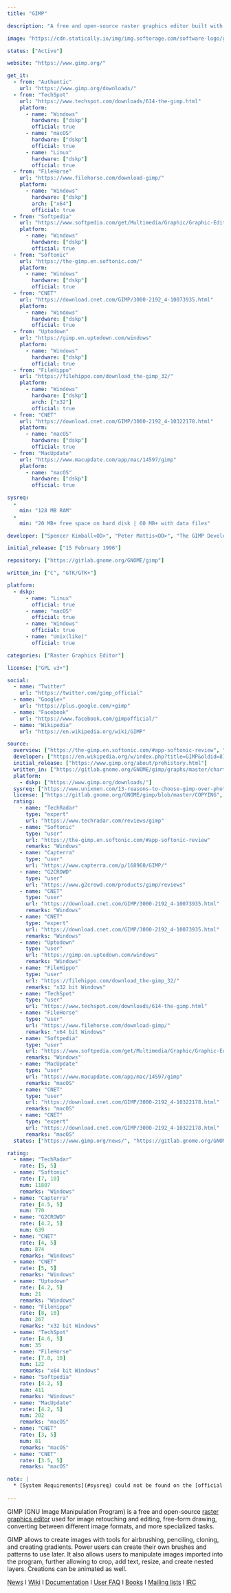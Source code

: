 ```yaml
---
title: "GIMP"

description: "A free and open-source raster graphics editor built with GTK toolkit"

image: "https://cdn.statically.io/img/img.softorage.com/software-logo/gimp.png?h=64"

status: ["Active"]

website: "https://www.gimp.org/"

get_it:
  - from: "Authentic"
    url: "https://www.gimp.org/downloads/"
  - from: "TechSpot"
    url: "https://www.techspot.com/downloads/614-the-gimp.html"
    platform:
      - name: "Windows"
        hardware: ["dskp"]
        official: true
      - name: "macOS"
        hardware: ["dskp"]
        official: true
      - name: "Linux"
        hardware: ["dskp"]
        official: true
  - from: "FileHorse"
    url: "https://www.filehorse.com/download-gimp/"
    platform:
      - name: "Windows"
        hardware: ["dskp"]
        arch: ["x64"]
        official: true
  - from: "Softpedia"
    url: "https://www.softpedia.com/get/Multimedia/Graphic/Graphic-Editors/GIMP.shtml"
    platform:
      - name: "Windows"
        hardware: ["dskp"]
        official: true
  - from: "Softonic"
    url: "https://the-gimp.en.softonic.com/"
    platform:
      - name: "Windows"
        hardware: ["dskp"]
        official: true
  - from: "CNET"
    url: "https://download.cnet.com/GIMP/3000-2192_4-10073935.html"
    platform:
      - name: "Windows"
        hardware: ["dskp"]
        official: true
  - from: "Uptodown"
    url: "https://gimp.en.uptodown.com/windows"
    platform:
      - name: "Windows"
        hardware: ["dskp"]
        official: true
  - from: "FileHippo"
    url: "https://filehippo.com/download_the-gimp_32/"
    platform:
      - name: "Windows"
        hardware: ["dskp"]
        arch: ["x32"]
        official: true
  - from: "CNET"
    url: "https://download.cnet.com/GIMP/3000-2192_4-10322178.html"
    platform:
      - name: "macOS"
        hardware: ["dskp"]
        official: true
  - from: "MacUpdate"
    url: "https://www.macupdate.com/app/mac/14597/gimp"
    platform:
      - name: "macOS"
        hardware: ["dskp"]
        official: true

sysreq:
  -
    min: "128 MB RAM"
  -
    min: "20 MB+ free space on hard disk | 60 MB+ with data files"

developer: ["Spencer Kimball<OD>", "Peter Mattis<OD>", "The GIMP Development Team"]

initial_release: ["15 February 1996"]

repository: ["https://gitlab.gnome.org/GNOME/gimp"]

written_in: ["C", "GTK/GTK+"]

platform:
  - dskp:
      - name: "Linux"
        official: true
      - name: "macOS"
        official: true
      - name: "Windows"
        official: true
      - name: "Unix(like)"
        official: true

categories: ["Raster Graphics Editor"]

license: ["GPL v3+"]

social:
  - name: "Twitter"
    url: "https://twitter.com/gimp_official"
  - name: "Google+"
    url: "https://plus.google.com/+gimp"
  - name: "Facebook"
    url: "https://www.facebook.com/gimpofficial/"
  - name: "Wikipedia"
    url: "https://en.wikipedia.org/wiki/GIMP"

source:
  overview: ["https://the-gimp.en.softonic.com/#app-softonic-review", "https://en.wikipedia.org/w/index.php?title=GIMP&oldid=878448884"]
  developer: ["https://en.wikipedia.org/w/index.php?title=GIMP&oldid=878448884", "https://www.gimp.org/about/authors.html"]
  initial_release: ["https://www.gimp.org/about/prehistory.html"]
  written_in: ["https://gitlab.gnome.org/GNOME/gimp/graphs/master/charts", "https://gitlab.gnome.org/GNOME/gimp", "https://www.gimp.org/about/ancient_history.html"]
  platform:
    - dskp: ["https://www.gimp.org/downloads/"]
  sysreq: ["https://www.unixmen.com/13-reasons-to-choose-gimp-over-photoshop/"]
  license: ["https://gitlab.gnome.org/GNOME/gimp/blob/master/COPYING", "https://en.wikipedia.org/wiki/GIMP"]
  rating:
    - name: "TechRadar"
      type: "expert"
      url: "https://www.techradar.com/reviews/gimp"
    - name: "Softonic"
      type: "user"
      url: "https://the-gimp.en.softonic.com/#app-softonic-review"
      remarks: "Windows"
    - name: "Capterra"
      type: "user"
      url: "https://www.capterra.com/p/168960/GIMP/"
    - name: "G2CROWD"
      type: "user"
      url: "https://www.g2crowd.com/products/gimp/reviews"
    - name: "CNET"
      type: "user"
      url: "https://download.cnet.com/GIMP/3000-2192_4-10073935.html"
      remarks: "Windows"
    - name: "CNET"
      type: "expert"
      url: "https://download.cnet.com/GIMP/3000-2192_4-10073935.html"
      remarks: "Windows"
    - name: "Uptodown"
      type: "user"
      url: "https://gimp.en.uptodown.com/windows"
      remarks: "Windows"
    - name: "FileHippo"
      type: "user"
      url: "https://filehippo.com/download_the-gimp_32/"
      remarks: "x32 bit Windows"
    - name: "TechSpot"
      type: "user"
      url: "https://www.techspot.com/downloads/614-the-gimp.html"
    - name: "FileHorse"
      type: "user"
      url: "https://www.filehorse.com/download-gimp/"
      remarks: "x64 bit Windows"
    - name: "Softpedia"
      type: "user"
      url: "https://www.softpedia.com/get/Multimedia/Graphic/Graphic-Editors/GIMP.shtml"
      remarks: "Windows"
    - name: "MacUpdate"
      type: "user"
      url: "https://www.macupdate.com/app/mac/14597/gimp"
      remarks: "macOS"
    - name: "CNET"
      type: "user"
      url: "https://download.cnet.com/GIMP/3000-2192_4-10322178.html"
      remarks: "macOS"
    - name: "CNET"
      type: "expert"
      url: "https://download.cnet.com/GIMP/3000-2192_4-10322178.html"
      remarks: "macOS"
  status: ["https://www.gimp.org/news/", "https://gitlab.gnome.org/GNOME/gimp/graphs/master"]

rating:
  - name: "TechRadar"
    rate: [5, 5]
  - name: "Softonic"
    rate: [7, 10]
    num: 11807
    remarks: "Windows"
  - name: "Capterra"
    rate: [4.5, 5]
    num: 770
  - name: "G2CROWD"
    rate: [4.2, 5]
    num: 639
  - name: "CNET"
    rate: [4, 5]
    num: 874
    remarks: "Windows"
  - name: "CNET"
    rate: [5, 5]
    remarks: "Windows"
  - name: "Uptodown"
    rate: [4.2, 5]
    num: 21
    remarks: "Windows"
  - name: "FileHippo"
    rate: [8, 10]
    num: 267
    remarks: "x32 bit Windows"
  - name: "TechSpot"
    rate: [4.6, 5]
    num: 35
  - name: "FileHorse"
    rate: [7.8, 10]
    num: 122
    remarks: "x64 bit Windows"
  - name: "Softpedia"
    rate: [4.2, 5]
    num: 411
    remarks: "Windows"
  - name: "MacUpdate"
    rate: [4.2, 5]
    num: 202
    remarks: "macOS"
  - name: "CNET"
    rate: [3, 5]
    num: 81
    remarks: "macOS"
  - name: "CNET"
    rate: [3.5, 5]
    remarks: "macOS"

note: |
  * [System Requirements](#sysreq) could not be found on the [official website](https://www.gimp.org/). [System Requirements](#sysreq) stated [here](#sysreq) are from a page of 2011(see source).
  
---
```

  GIMP (GNU Image Manipulation Program) is a free and open-source [raster graphics editor](/categories/raster-graphics-editor) used for image retouching and editing, free-form drawing, converting between different image formats, and more specialized tasks.
  
  GIMP allows to create images with tools for airbrushing, penciling, cloning, and creating gradients. Power users can create their own brushes and patterns to use later. It also allows users to manipulate images imported into the program, further allowing to crop, add text, resize, and create nested layers. Creations can be animated as well.
  
  [News](https://www.gimp.org/news/)  I  [Wiki](https://wiki.gimp.org/)  I  [Documentation](https://www.gimp.org/docs/)  I  [User FAQ](https://www.gimp.org/docs/userfaq.html)  I  [Books](https://www.gimp.org/books/)  I  [Mailing lists](https://www.gimp.org/mail_lists.html)  I  [IRC](https://www.gimp.org/irc.html)
  



